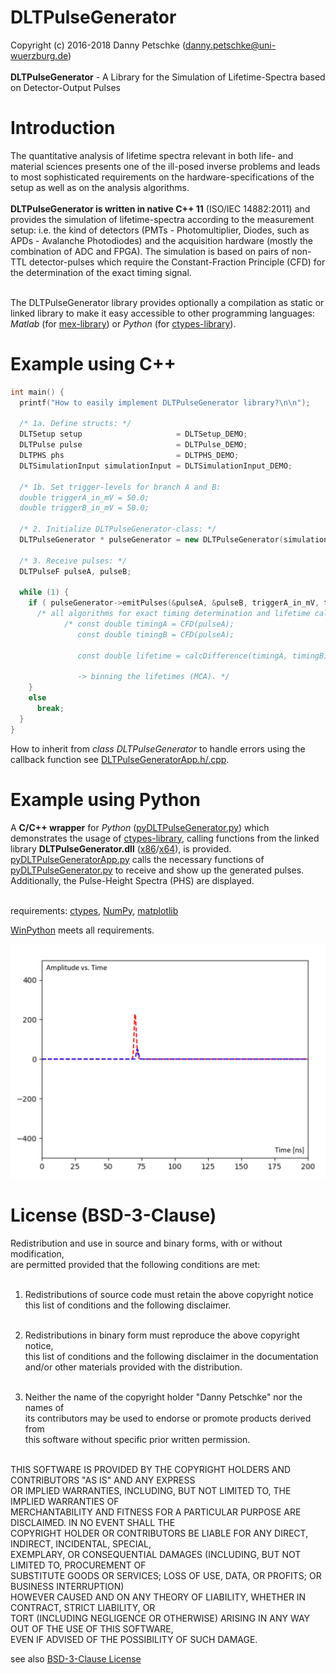 # DLTPulseGenerator
Copyright (c) 2016-2018 Danny Petschke (danny.petschke@uni-wuerzburg.de)<br><br>
<b>DLTPulseGenerator</b> - A Library for the Simulation of Lifetime-Spectra based on Detector-Output Pulses

# Introduction

The quantitative analysis of lifetime spectra relevant in both life- and material sciences presents one of the ill-posed inverse problems and leads to most sophisticated requirements on the hardware-specifications of the setup as well as on the analysis algorithms.<br><br>
<b>DLTPulseGenerator is written in native C++ 11</b> (ISO/IEC 14882:2011) and provides the simulation of lifetime-spectra according to the measurement setup: i.e. the kind of detectors (PMTs - Photomultiplier, Diodes, such as APDs - Avalanche Photodiodes) and the acquisition hardware (mostly the combination of ADC and FPGA). 
The simulation is based on pairs of non-TTL detector-pulses which require the Constant-Fraction Principle (CFD) for the determination of the exact timing signal.<br><br>

The DLTPulseGenerator library provides optionally a compilation as static or linked library to make it easy accessible to other programming languages: <i>Matlab</i> (for [mex-library](https://de.mathworks.com/help/matlab/matlab_external/standalone-example.html)) or <i>Python</i> (for [ctypes-library](https://docs.python.org/3/library/ctypes.html)). 

# Example using C++

```c++
int main() {
  printf("How to easily implement DLTPulseGenerator library?\n\n");

  /* 1a. Define structs: */
  DLTSetup setup                     = DLTSetup_DEMO; 
  DLTPulse pulse                     = DLTPulse_DEMO; 
  DLTPHS phs                         = DLTPHS_DEMO; 
  DLTSimulationInput simulationInput = DLTSimulationInput_DEMO; 
  
  /* 1b. Set trigger-levels for branch A and B:
  double triggerA_in_mV = 50.0;
  double triggerB_in_mV = 50.0;
  
  /* 2. Initialize DLTPulseGenerator-class: */
  DLTPulseGenerator * pulseGenerator = new DLTPulseGenerator(simulationInput, phs, setup, pulse, nullptr);
  
  /* 3. Receive pulses: */
  DLTPulseF pulseA, pulseB;
  
  while (1) {
    if ( pulseGenerator->emitPulses(&pulseA, &pulseB, triggerA_in_mV, triggerB_in_mV) ) {
      /* all algorithms for exact timing determination and lifetime calculation, respectively, have to be placed here! */
			/* const double timingA = CFD(pulseA);
			   const double timingB = CFD(pulseA);

			   const double lifetime = calcDifference(timingA, timingB);

			   -> binning the lifetimes (MCA). */
    }
    else
      break;
  }
}
```
How to inherit from <i>class DLTPulseGenerator</i> to handle errors using the callback function see [DLTPulseGeneratorApp.h/.cpp](https://github.com/dpscience/DLTPulseGenerator/blob/master/DLTPulseGenerator/example/AppDLTPulseGenerator/AppDLTPulseGenerator/DLTPulseGeneratorApp.h).  

# Example using Python

A <b>C/C++ wrapper</b> for <i>Python</i> ([pyDLTPulseGenerator.py](https://github.com/dpscience/DLTPulseGenerator/blob/master/pyDLTPulseGenerator/pyDLTPulseGenerator.py)) which demonstrates the usage of [ctypes-library](https://docs.python.org/3/library/ctypes.html), calling functions from the linked library <b>DLTPulseGenerator.dll</b> ([x86](https://github.com/dpscience/DLTPulseGenerator/tree/master/pyDLTPulseGenerator/x86)/[x64](https://github.com/dpscience/DLTPulseGenerator/tree/master/pyDLTPulseGenerator/x64)), is provided.<br>
[pyDLTPulseGeneratorApp.py](https://github.com/dpscience/DLTPulseGenerator/blob/master/pyDLTPulseGenerator/pyDLTPulseGeneratorApp.py) calls the necessary functions of [pyDLTPulseGenerator.py](https://github.com/dpscience/DLTPulseGenerator/blob/master/pyDLTPulseGenerator/pyDLTPulseGenerator.py) to receive and show up the generated pulses. Additionally, the Pulse-Height Spectra (PHS) are displayed.<br><br> 

requirements: [ctypes](https://docs.python.org/3/library/ctypes.html), [NumPy](http://www.numpy.org/), [matplotlib](https://matplotlib.org/) 

[WinPython](https://sourceforge.net/projects/winpython/) meets all requirements. 

![Generated Pulses](/pyDLTPulseGenerator/PulsesPython.png)

# License (BSD-3-Clause)

Redistribution and use in source and binary forms, with or without modification,<br> 
are permitted provided that the following conditions are met:<br><br>

 1. Redistributions of source code must retain the above copyright notice<br>
    this list of conditions and the following disclaimer.<br><br>

 2. Redistributions in binary form must reproduce the above copyright notice,<br> 
    this list of conditions and the following disclaimer in the documentation<br> 
    and/or other materials provided with the distribution.<br><br>

 3. Neither the name of the copyright holder "Danny Petschke" nor the names of<br> 
    its contributors may be used to endorse or promote products derived from <br>
    this software without specific prior written permission.<br><br>


 THIS SOFTWARE IS PROVIDED BY THE COPYRIGHT HOLDERS AND CONTRIBUTORS "AS IS" AND ANY EXPRESS<br> 
 OR IMPLIED WARRANTIES, INCLUDING, BUT NOT LIMITED TO, THE IMPLIED WARRANTIES OF<br> 
 MERCHANTABILITY AND FITNESS FOR A PARTICULAR PURPOSE ARE DISCLAIMED. IN NO EVENT SHALL THE<br> 
 COPYRIGHT HOLDER OR CONTRIBUTORS BE LIABLE FOR ANY DIRECT, INDIRECT, INCIDENTAL, SPECIAL,<br> 
 EXEMPLARY, OR CONSEQUENTIAL DAMAGES (INCLUDING, BUT NOT LIMITED TO, PROCUREMENT OF<br> 
 SUBSTITUTE GOODS OR SERVICES; LOSS OF USE, DATA, OR PROFITS; OR BUSINESS INTERRUPTION)<br> 
 HOWEVER CAUSED AND ON ANY THEORY OF LIABILITY, WHETHER IN CONTRACT, STRICT LIABILITY, OR<br> 
 TORT (INCLUDING NEGLIGENCE OR OTHERWISE) ARISING IN ANY WAY OUT OF THE USE OF THIS SOFTWARE,<br> 
 EVEN IF ADVISED OF THE POSSIBILITY OF SUCH DAMAGE.<br>
 
 see also [BSD-3-Clause License](https://opensource.org/licenses/BSD-3-Clause)



